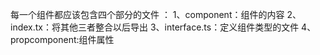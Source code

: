 每一个组件都应该包含四个部分的文件 ：
1、component：组件的内容
2、index.tx：将其他三者整合以后导出
3、interface.ts：定义组件类型的文件
4、propcomponent:组件属性